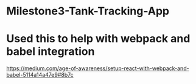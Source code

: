 # Milestone3-Tank-Tracking-App

# 

# Used this to help with webpack and babel integration
https://medium.com/age-of-awareness/setup-react-with-webpack-and-babel-5114a14a47e9#8b7c